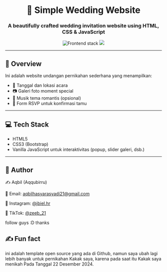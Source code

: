 <h1 align="center">💍 Simple Wedding Website</h1>
<h3 align="center">A beautifully crafted wedding invitation website using HTML, CSS & JavaScript</h3>

<p align="center">
  <img src="https://img.shields.io/badge/Frontend-HTML%20%7C%20CSS%20%7C%20JavaScript-blue" alt="Frontend stack" />
  <img src="https://img.shields.io/badge/Status-Done-green" />
</p>

---

## 🎯 Overview

Ini adalah website undangan pernikahan sederhana yang menampilkan:

- 📅 Tanggal dan lokasi acara
- 📷 Galeri foto moment special
- 🎵 Musik tema romantis (opsional)
- 📎 Form RSVP untuk konfirmasi tamu

---

## 💻 Tech Stack

- HTML5
- CSS3 (Bootstrap)
- Vanilla JavaScript untuk interaktivitas (popup, slider galeri, dsb.)

---

## 💬 Author

✍️ Aqbil (Aqqubirru)

📧 Email: aqbilhasyarasyadi21@gmail.com

📱 Instagram: <a href="https://instagram.com/jbiel.hr" target="_blank">@jbiel.hr</a>

🎵 TikTok: <a href="https://www.tiktok.com/@zebiel21" target="_blank">@zeeb_21</a>

follow guys :D thanks

## ✍️ Fun fact

ini adalah template open source yang ada di Github, namun saya ubah lagi lebih banyak untuk pernikahan Kakak saya, karena pada saat itu Kakak saya menikah Pada Tanggal 22 Desember 2024.
  
